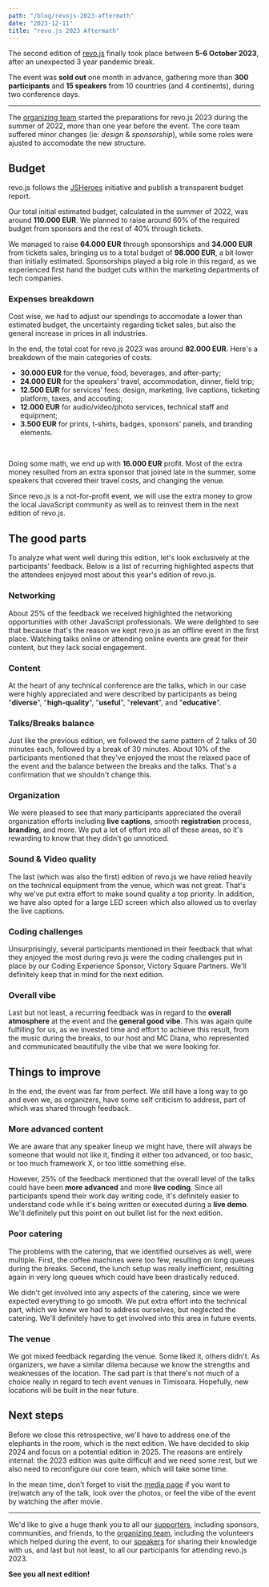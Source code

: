 ```yaml
---
path: "/blog/revojs-2023-aftermath"
date: "2023-12-11"
title: "revo.js 2023 Aftermath"
---
```


The second edition of [revo.js](https://revojs.ro/2023) finally took place between **5-6 October 2023**, after an unexpected 3 year pandemic break.

The event was **sold out** one month in advance, gathering more than **300 participants** and **15 speakers** from 10 countries (and 4 continents), during two conference days.

---

The [organizing team](/2023/organizers) started the preparations for revo.js 2023 during the summer of 2022, more than one year before the event. The core team suffered minor changes (ie: _design_ & _sponsorship_), while some roles were ajusted to accomodate the new structure.


## Budget

revo.js follows the [JSHeroes](https://jsheroes.io/) initiative and publish a transparent budget report.

Our total initial estimated budget, calculated in the summer of 2022, was around **110.000 EUR**. We planned to raise around 60% of the required budget from sponsors and the rest of 40% through tickets.

We managed to raise **64.000 EUR** through sponsorships and **34.000 EUR** from tickets sales, bringing us to a total budget of **98.000 EUR**, a bit lower than initially estimated. Sponsorships played a big role in this regard, as we experienced first hand the budget cuts within the marketing departments of tech companies.

### Expenses breakdown

Cost wise, we had to adjust our spendings to accomodate a lower than estimated budget, the uncertainty regarding ticket sales, but also the general increase in prices in all industries.

In the end, the total cost for revo.js 2023 was around **82.000 EUR**. Here's a breakdown of the main categories of costs:

- **30.000 EUR** for the venue, food, beverages, and after-party;
- **24.000 EUR** for the speakers’ travel, accommodation, dinner, field trip;
- **12.500 EUR** for services’ fees: design, marketing, live captions, ticketing platform, taxes, and accouting;
- **12.000 EUR** for audio/video/photo services, technical staff and equipment;
- **3.500 EUR** for prints, t-shirts, badges, sponsors’ panels, and branding elements.

<br />

Doing some math, we end up with **16.000 EUR** profit. Most of the extra money resulted from an extra sponsor that joined late in the summer, some speakers that covered their travel costs, and changing the venue.

Since revo.js is a not-for-profit event, we will use the extra money to grow the local JavaScript community as well as to reinvest them in the next edition of revo.js.

## The good parts

To analyze what went well during this edition, let's look exclusively at the participants' feedback. Below is a list of recurring highlighted aspects that the attendees enjoyed most about this year's edition of revo.js.

### Networking

About 25% of the feedback we received highlighted the networking opportunities with other JavaScript professionals. We were delighted to see that because that's the reason we kept revo.js as an offline event in the first place. Watching talks online or attending online events are great for their content, but they lack social engagement.

### Content

At the heart of any technical conference are the talks, which in our case were highly appreciated and were described by participants as being "**diverse**", "**high-quality**", "**useful**", "**relevant**", and "**educative**".

### Talks/Breaks balance

Just like the previous edition, we followed the same pattern of 2 talks of 30 minutes each, followed by a break of 30 minutes. About 10% of the participants mentioned that they've enjoyed the most the relaxed pace of the event and the balance between the breaks and the talks. That's a confirmation that we shouldn't change this.

### Organization

We were pleased to see that many participants appreciated the overall organization efforts including **live captions**, smooth **registration** process, **branding**, and more. We put a lot of effort into all of these areas, so it's rewarding to know that they didn't go unnoticed.

### Sound & Video quality

The last (which was also the first) edition of revo.js we have relied heavily on the technical equipment from the venue, which was not great. That's why we've put extra effort to make sound quality a top priority. In addition, we have also opted for a large LED screen which also allowed us to overlay the live captions.

### Coding challenges

Unsurprisingly, several participants mentioned in their feedback that what they enjoyed the most during revo.js were the coding challenges put in place by our Coding Experience Sponsor, Victory Square Partners. We'll definitely keep that in mind for the next edition.

### Overall vibe

Last but not least, a recurring feedback was in regard to the **overall atmosphere** at the event and the **general good vibe**. This was again quite fulfilling for us, as we invested time and effort to achieve this result, from the music during the breaks, to our host and MC Diana, who represented and communicated beautifully the vibe that we were looking for.

## Things to improve

In the end, the event was far from perfect. We still have a long way to go and even we, as organizers, have some self criticism to address, part of which was shared through feedback.

### More advanced content

We are aware that any speaker lineup we might have, there will always be someone that would not like it, finding it either too advanced, or too basic, or too much framework X, or too little something else.

However, 25% of the feedback mentioned that the overall level of the talks could have been **more advanced** and more **live coding**. Since all participants spend their work day writing code, it's definitely easier to understand code while it's being written or executed during a **live demo**. We'll definitely put this point on out bullet list for the next edition.

### Poor catering

The problems with the catering, that we identified ourselves as well, were multiple. First, the coffee machines were too few, resulting on long queues during the breaks. Second, the lunch setup was really inefficient, resulting again in very long queues which could have been drastically reduced.

We didn't get involved into any aspects of the catering, since we were expected everything to go smooth. We put extra effort into the technical part, which we knew we had to address ourselves, but neglected the catering. We'll definitely have to get involved into this area in future events.

### The venue

We got mixed feedback regarding the venue. Some liked it, others didn't. As organizers, we have a similar dilema because we know the strengths and weaknesses of the location. The sad part is that there's not much of a choice really in regard to tech event venues in Timisoara. Hopefully, new locations will be built in the near future.

## Next steps

Before we close this retrospective, we'll have to address one of the elephants in the room, which is the next edition. We have decided to skip 2024 and focus on a potential edition in 2025. The reasons are entirely internal: the 2023 edition was quite difficult and we need some rest, but we also need to reconfigure our core team, which will take some time.

In the mean time, don't forget to visit the [media page](/2023/media) if you want to (re)watch any of the talk, look over the photos, or feel the vibe of the event by watching the after movie.

---

We'd like to give a huge thank you to all our [supporters](/2023/supporters), including sponsors, communities, and friends, to the [organizing team](/2023/organizers), including the volunteers which helped during the event, to our [speakers](/2023/speakers) for sharing their knowledge with us, and last but not least, to all our participants for attending revo.js 2023.

**See you all next edition!**